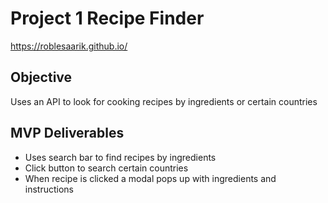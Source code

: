 # Project 1 Recipe Finder

https://roblesaarik.github.io/

## Objective

Uses an API to look for cooking recipes by ingredients or certain countries

## MVP Deliverables

- Uses search bar to find recipes by ingredients
- Click button to search certain countries
- When recipe is clicked a modal pops up with ingredients and instructions
